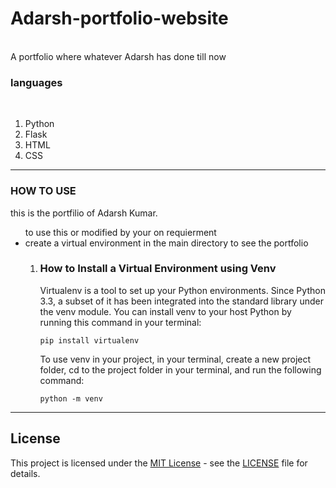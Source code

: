 # Adarsh-portfolio-website
<br>
A portfolio where whatever Adarsh has done till now
<br>
<h3>languages</h3>
<br>
<ol>
  <li>
    Python
  </li><li>
    Flask
  </li><li>
    HTML
  </li><li>
    CSS
  </li>
</ol>

<hr>


<h3>HOW TO USE</h3>
<p>
  this is the portfilio of Adarsh Kumar.
  <ul>
      to use this or modified by your on requierment<br>
    <li>
        create a virtual environment in the main directory to see the portfolio
      <ol>
        <li>
          <h3>How to Install a Virtual Environment using Venv</h3>
          <p>Virtualenv is a tool to set up your Python environments. Since Python 3.3, a subset of it has been integrated into the standard library under the venv module. You can install venv to your host Python by running this command in your terminal:</p>
          <code>pip install virtualenv</code>
          <p>To use venv in your project, in your terminal, create a new project folder, cd to the project folder in your terminal, and run the following command:</p>
          <code>python<version> -m venv <virtual-environment-name></code>
        </li>
      </li>
  </ul>
</p>


<hr>

## License

This project is licensed under the [MIT License](LICENSE) - see the [LICENSE](LICENSE) file for details.

